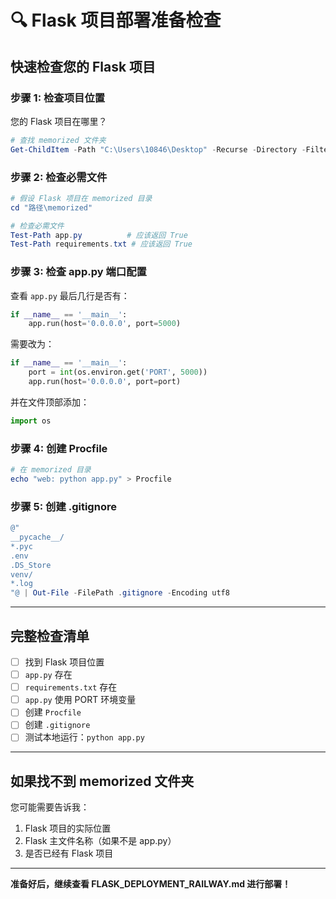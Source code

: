 # 🔍 Flask 项目部署准备检查

## 快速检查您的 Flask 项目

### 步骤 1: 检查项目位置

您的 Flask 项目在哪里？

```powershell
# 查找 memorized 文件夹
Get-ChildItem -Path "C:\Users\10846\Desktop" -Recurse -Directory -Filter "memorized" -ErrorAction SilentlyContinue
```

### 步骤 2: 检查必需文件

```powershell
# 假设 Flask 项目在 memorized 目录
cd "路径\memorized"

# 检查必需文件
Test-Path app.py          # 应该返回 True
Test-Path requirements.txt # 应该返回 True
```

### 步骤 3: 检查 app.py 端口配置

查看 `app.py` 最后几行是否有：

```python
if __name__ == '__main__':
    app.run(host='0.0.0.0', port=5000)
```

需要改为：

```python
if __name__ == '__main__':
    port = int(os.environ.get('PORT', 5000))
    app.run(host='0.0.0.0', port=port)
```

并在文件顶部添加：
```python
import os
```

### 步骤 4: 创建 Procfile

```powershell
# 在 memorized 目录
echo "web: python app.py" > Procfile
```

### 步骤 5: 创建 .gitignore

```powershell
@"
__pycache__/
*.pyc
.env
.DS_Store
venv/
*.log
"@ | Out-File -FilePath .gitignore -Encoding utf8
```

---

## 完整检查清单

- [ ] 找到 Flask 项目位置
- [ ] `app.py` 存在
- [ ] `requirements.txt` 存在
- [ ] `app.py` 使用 PORT 环境变量
- [ ] 创建 `Procfile`
- [ ] 创建 `.gitignore`
- [ ] 测试本地运行：`python app.py`

---

## 如果找不到 memorized 文件夹

您可能需要告诉我：

1. Flask 项目的实际位置
2. Flask 主文件名称（如果不是 app.py）
3. 是否已经有 Flask 项目

---

**准备好后，继续查看 FLASK_DEPLOYMENT_RAILWAY.md 进行部署！**

